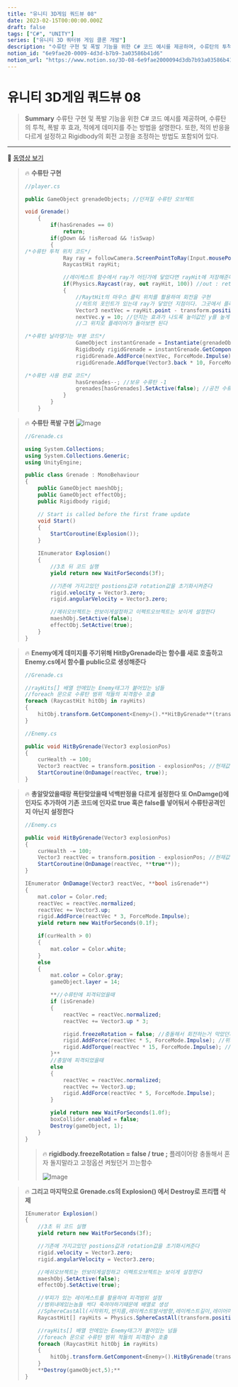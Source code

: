 ```yaml
---
title: "유니티 3D게임 쿼드뷰 08"
date: 2023-02-15T00:00:00.000Z
draft: false
tags: ["C#", "UNITY"]
series: ["유니티 3D 쿼터뷰 게임 클론 개발"]
description: "수류탄 구현 및 폭발 기능을 위한 C# 코드 예시를 제공하며, 수류탄의 투척, 폭발 후 효과, 적에게 데미지를 주는 방법을 설명한다. 또한, 적의 반응을 다르게 설정하고 Rigidbody의 회전 고정을 조정하는 방법도 포함되어 있다."
notion_id: "6e9fae20-0009-4d3d-b7b9-3a03586b41d6"
notion_url: "https://www.notion.so/3D-08-6e9fae2000094d3db7b93a03586b41d6"
---
```


# 유니티 3D게임 쿼드뷰 08

> **Summary**
> 수류탄 구현 및 폭발 기능을 위한 C# 코드 예시를 제공하며, 수류탄의 투척, 폭발 후 효과, 적에게 데미지를 주는 방법을 설명한다. 또한, 적의 반응을 다르게 설정하고 Rigidbody의 회전 고정을 조정하는 방법도 포함되어 있다.

---

🎥 [동영상 보기](https://www.youtube.com/watch?v=FyJYWRIq0Ss&list=PLO-mt5Iu5TeYkrBzWKuTCl6IUm_bA6BKy&index=10)

> 🔥 **수류탄 구현**
> ```c#
> //player.cs
>
> public GameObject grenadeObjects; //던져질 수류탄 오브젝트
>
> void Grenade()
>     {
>         if(hasGrenades == 0)
>             return;
>         if(gDown && !isReroad && !isSwap)
>         {
> /*수류탄 투척 위치 코드*/
>             Ray ray = followCamera.ScreenPointToRay(Input.mousePosition); //스크린에서 월드로 Ray를 쏘는 함수
>             RaycastHit rayHit;
>
>             //레이케스트 함수에서 ray가 어딘가에 닿았다면 rayHit에 저장해준다. 이때 저장할때 쓰는 함수가 바로 out
>             if(Physics.Raycast(ray, out rayHit, 100)) //out : return 처럼 반환값을 주어진 변수에 저장하는 키워드
>             {
>                 //RaytHit의 마우스 클릭 위치를 활용하여 회전을 구현
>                 //히트의 포인트가 있는데 ray가 닿았던 지점이다. 그곳에서 플레이어의 위치를 빼면 상대 위치가 나온다
>                 Vector3 nextVec = rayHit.point - transform.position;
>                 nextVec.y = 10; //던지는 효과가 나도록 높이값인 y를 높게 고정한다
>                 //그 위치로 플레이어가 돌아보면 된다
>
> /*수류탄 날라댕기는 부분 코드*/
>                 GameObject instantGrenade = Instantiate(grenadeObjects, transform.position, transform.rotation);
>                 Rigidbody rigidGrenade = instantGrenade.GetComponent<Rigidbody>();
>                 rigidGrenade.AddForce(nextVec, ForceMode.Impulse);
>                 rigidGrenade.AddTorque(Vector3.back * 10, ForceMode.Impulse);
>
> /*수류탄 사용 완료 코드*/
>                 hasGrenades--; //보유 수류탄 -1
>                 grenades[hasGrenades].SetActive(false); //공전 수류탄 수도 hasGrenades값 참조하여 비활성화
>             }
>         }
>     }
> ```
>
>

> 🔥 **수류탄 폭발 구현**
> ![Image](image_6a64f3655e9a.png)
>
> ```c#
> //Grenade.cs
>
> using System.Collections;
> using System.Collections.Generic;
> using UnityEngine;
>
> public class Grenade : MonoBehaviour
> {
>     public GameObject maeshObj;
>     public GameObject effectObj;
>     public Rigidbody rigid;
>
>     // Start is called before the first frame update
>     void Start()
>     {
>         StartCoroutine(Explosion());
>     }
>
>     IEnumerator Explosion()
>     {
>         //3초 뒤 코드 실행
>         yield return new WaitForSeconds(3f);
>
>         //기존에 가지고있던 postions값과 rotation값을 초기화시켜준다
>         rigid.velocity = Vector3.zero;
>         rigid.angularVelocity = Vector3.zero;
>
>         //메쉬오브젝트는 안보이게설정하고 이펙트오브젝트는 보이게 설정한다
>         maeshObj.SetActive(false);
>         effectObj.SetActive(true);
>     }
> }
> ```
>
>

> 🔥 **Enemy에게 데미지를 주기위해 HitByGrenade라는 함수를 새로 호출하고 Enemy.cs에서 함수를 public으로 생성해준다**
> ```c#
> //Grenade.cs
>
> //rayHits[] 배열 안에있는 Enemy태그가 붙어있는 넘들
> //foreach 문으로 수류탄 범위 적들의 피격함수 호출
> foreach (RaycastHit hitObj in rayHits)
> {
>     hitObj.transform.GetComponent<Enemy>().**HitByGrenade**(transform.position);
> }
> ```
>
> ```c#
> //Enemy.cs
>
> public void HitByGrenade(Vector3 explosionPos)
> {
>     curHealth -= 100;
>     Vector3 reactVec = transform.position - explosionPos; //현재값에서 폭발범위 위치값을 뺴줌
>     StartCoroutine(OnDamage(reactVec, true));
> }
> ```
>
>

> 🔥 **총알맞았을때랑 폭탄맞았을때 넉백판정을 다르게 설정한다
또 OnDamge()에 인자도 추가하여 기존 코드에 인자로 true 혹은 false를 넣어둬서 수류탄공격인지 아닌지 설정한다**
> ```c#
> //Enemy.cs
>
> public void HitByGrenade(Vector3 explosionPos)
> {
>     curHealth -= 100;
>     Vector3 reactVec = transform.position - explosionPos; //현재값에서 폭발범위 위치값을 뺴줌
>     StartCoroutine(OnDamage(reactVec, **true**));
> }
>
> IEnumerator OnDamage(Vector3 reactVec, **bool isGrenade**)
> {
>     mat.color = Color.red;
>     reactVec = reactVec.normalized;
>     reactVec += Vector3.up;
>     rigid.AddForce(reactVec * 3, ForceMode.Impulse);
>     yield return new WaitForSeconds(0.1f);
>
>     if(curHealth > 0)
>     {
>         mat.color = Color.white;
>     }
>     else
>     {
>         mat.color = Color.gray;
>         gameObject.layer = 14;
>
>         **//수류탄에 피격되었을때
>         if (isGrenade)
>         {
>             reactVec = reactVec.normalized;
>             reactVec += Vector3.up * 3;
>
>             rigid.freezeRotation = false; //충돌해서 회전하는거 막았던거 해제
>             rigid.AddForce(reactVec * 5, ForceMode.Impulse); //위치값 이동
>             rigid.AddTorque(reactVec * 15, ForceMode.Impulse); //회전값
>         }**
>         //총알에 피격되었을때
>         else
>         {
>             reactVec = reactVec.normalized;
>             reactVec += Vector3.up;
>             rigid.AddForce(reactVec * 5, ForceMode.Impulse);
>         }
>
>         yield return new WaitForSeconds(1.0f);
>         boxCollider.enabled = false;
>         Destroy(gameObject, 1);
>     }
> }
> ```
>
> > 🔥 **rigidbody.**freezeRotation** = false / true ;**
> > 플레이어랑 충돌해서 혼자 돌지말라고 고정옵션 켜뒀던거 끄는함수
> >
> > ![Image](image_d6702245bbf3.png)
> >
> >
>
>

> 🔥 **그리고 마지막으로 Grenade.cs의 Explosion() 에서 Destroy로 프리팹 삭제**
> ```c#
> IEnumerator Explosion()
> {
>     //3초 뒤 코드 실행
>     yield return new WaitForSeconds(3f);
>
>     //기존에 가지고있던 postions값과 rotation값을 초기화시켜준다
>     rigid.velocity = Vector3.zero;
>     rigid.angularVelocity = Vector3.zero;
>
>     //메쉬오브젝트는 안보이게설정하고 이펙트오브젝트는 보이게 설정한다
>     maeshObj.SetActive(false);
>     effectObj.SetActive(true);
>
>     //부피가 있는 레이케스트를 활용하여 피격범위 설정
>     //범위내에있는놈들 싹다 죽여야하기때문에 배열로 생성
>     //SphereCastAll(시작위치,반지름,레이케스트발사방향,레이케스트길이,레이어마스크) 구체모양의 레이캐스팅
>     RaycastHit[] rayHits = Physics.SphereCastAll(transform.position, 15,Vector3.up,0,LayerMask.GetMask("Enemy"));
>
>     //rayHits[] 배열 안에있는 Enemy태그가 붙어있는 넘들
>     //foreach 문으로 수류탄 범위 적들의 피격함수 호출
>     foreach (RaycastHit hitObj in rayHits)
>     {
>         hitObj.transform.GetComponent<Enemy>().HitByGrenade(transform.position);
>     }
>     **Destroy(gameObject,5);**
> }
> ```
>
>


